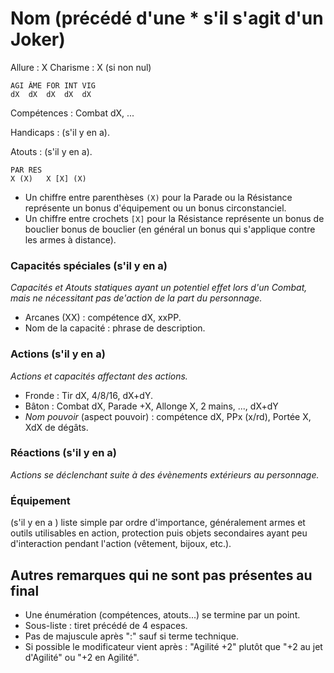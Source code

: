 # Nom (précédé d'une * s'il s'agit d'un Joker)

Allure : X
Charisme : X (si non nul)

	AGI	ÂME	FOR	INT	VIG
	dX	dX	dX	dX	dX

Compétences : Combat dX, ...

Handicaps : (s'il y en a).

Atouts : (s'il y en a).

	PAR	RES
	X (X)	X [X] (X)

- Un chiffre entre parenthèses `(X)` pour la Parade ou la Résistance représente un bonus d'équipement ou un bonus circonstanciel.
- Un chiffre entre crochets `[X]` pour la Résistance représente un bonus de bouclier bonus de bouclier (en général un bonus qui s'applique contre les armes à distance).


### Capacités spéciales (s'il y en a)

_Capacités et Atouts statiques ayant un potentiel effet lors d'un Combat, mais ne nécessitant pas de'action de la part du personnage._ 

- Arcanes (XX) : compétence dX, xxPP.
- Nom de la capacité : phrase de description.

### Actions (s'il y en a)

_Actions et capacités affectant des actions._

- Fronde : Tir dX, 4/8/16, dX+dY.
- Bâton : Combat dX, Parade +X, Allonge X, 2 mains, ..., dX+dY
- _Nom pouvoir_ (aspect pouvoir) : compétence dX, PPx (x/rd), Portée X, XdX de dégâts.

### Réactions (s'il y en a)

_Actions se déclenchant suite à des évènements extérieurs au personnage._

### Équipement
(s'il y en a ) liste simple par ordre d'importance, généralement armes et outils utilisables en action, protection puis objets secondaires ayant peu d'interaction pendant l'action (vêtement, bijoux, etc.).

## Autres remarques qui ne sont pas présentes au final
- Une énumération (compétences, atouts...) se termine par un point.
- Sous-liste : tiret précédé de 4 espaces.
- Pas de majuscule après ":" sauf si terme technique.
- Si possible le modificateur vient après : "Agilité +2" plutôt que "+2 au jet d'Agilité" ou "+2 en Agilité".
